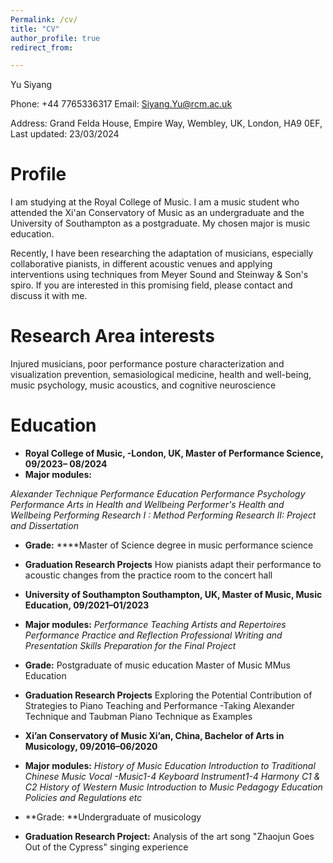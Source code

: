 ```yaml
---
Permalink: /cv/
title: "CV"
author_profile: true
redirect_from:

---
```


Yu Siyang

Phone: +44 7765336317 Email: [Siyang.Yu@rcm.ac.uk](mailto:Siyang.Yu@rcm.ac.uk) 

Address: Grand Felda House, Empire Way, Wembley, UK, London, HA9 0EF, Last updated: 23/03/2024

# Profile

I am studying at the Royal College of Music. I  am a music student who attended the Xi'an Conservatory of Music as an undergraduate and the University of Southampton as a postgraduate. My chosen major is music education. 

Recently, I have been researching the adaptation of musicians, especially collaborative pianists, in different acoustic venues and applying interventions using techniques from Meyer Sound and Steinway & Son's spiro. If you are interested in this promising field, please contact and discuss it with me.

# Research Area interests

Injured musicians, poor performance posture characterization and visualization prevention, semasiological medicine, health and well-being, music psychology, music acoustics, and cognitive neuroscience

# Education

- **Royal College of Music, -London, UK, Master of Performance Science, 09/2023– 08/2024**
- **Major modules:**

*Alexander Technique*
*Performance Education*
*Performance Psychology*
*Performance Arts in Health and Wellbeing*
*Performer's Health and Wellbeing*
*Performing Research I : Method*
*Performing Research II: Project and Dissertation*

- **Grade:**
****Master of Science degree in music performance science
- **Graduation Research Projects**
   How pianists adapt their performance to acoustic changes from the practice room to the concert hall
- **University of Southampton Southampton, UK, Master of Music, Music Education, 09/2021–01/2023**
- **Major modules:**
 *Performance Teaching*
 *Artists and Repertoires*
 *Performance Practice and Reflection*
 *Professional Writing and Presentation Skills*
 *Preparation for the Final Project*

- **Grade:**
 Postgraduate of music education
 Master of Music
 MMus Education
- **Graduation Research Projects**
 Exploring the Potential Contribution of Strategies to Piano Teaching and Performance -Taking Alexander Technique and Taubman Piano Technique as Examples

- **Xi’an Conservatory of Music Xi’an, China, Bachelor of Arts in Musicology, 09/2016–06/2020**
- **Major modules:**
  *History of Music Education*
  *Introduction to Traditional Chinese Music*
  *Vocal -Music1-4*
  *Keyboard Instrument1-4*
  *Harmony C1 & C2*
  *History of Western Music*
  *Introduction to Music Pedagogy*
  *Education Policies and Regulations*
  *etc*

- **Grade:
  **Undergraduate of musicology

- **Graduation Research Project:**
    Analysis of the art song "Zhaojun Goes Out of the Cypress" singing experience
  


  

